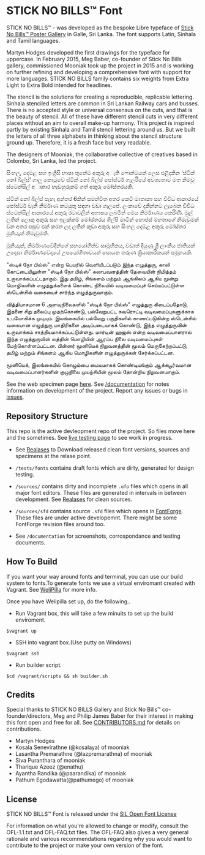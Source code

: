 STICK NO BILLS™ Font
===================

STICK NO BILLS™ - was developed as the bespoke Libre typeface of [Stick No Bills™ Poster Gallery](http://sticknobillsonline.com/) in Galle, Sri Lanka. The font supports Latin, Sinhala and Tamil languages.

Martyn Hodges developed the first drawings for the typeface for uppercase. In February 2015, Meg Baber, co-founder of Stick No Bills gallery, commissioned Mooniak took up the project in 2015 and is working on further refining and developing a comprehensive font with support for more languages. STICK NO BILLS family contains six weights from Extra Light to Extra Bold intended for headlines.

The stencil is the solutions for creating a reproducible, replicable lettering. Sinhala stenciled letters are common in Sri Lankan Railway cars and busses.  There is no accepted style or universal consensus on the cuts, and that is the beauty of stencil. All of these have different stencil cuts in very different places without an aim to overall make-up harmony. This project is inspired partly by existing Sinhala and Tamil stencil lettering around us. But we built the letters of all three alphabets in thinking about the stencil structure ground up. Therefore, it is a fresh face but very readable.

The designers of Mooniak, the collaborative collective of creatives based in Colombo, Sri Lanka, led the project. 


සිංහල, දෙමළ සහ ඉංග්‍රීසි භාෂා තුනේම අකුරු අැති ෆොන්ටයක් ලෙස එළිදකින ‘ස්ටික් නෝ බිල්ස්’ ගාලු කොටුවේ ස්ටික් නෝ බිල්ස් පෝස්ටර් ගැලරියේ අවශ්‍යතාව මත නිමවූ  ස්ටෙන්සිල් අාකාර හැඩහුරුකම් ගත් අකුරු මෝස්තරයකි.

ස්ටික් නෝ බිල්ස් පැහැ අන්තර 6කින් සමන්විත අතර කෙටි මාතෘකා සහ විවිධ ආකාරයේ පෝස්ටර් වැනි නිර්මාණ කටයුතු සඳහා වඩා ගැලපේ. ලංකාවේ දකින්නට ලැබෙන විවිධ ස්ටෙන්සිල්  ආකාරයේ අකුරු රටාවලින් අභාෂය ලබමින් මෙය නිර්මාණය කෙරිණි. මුල් ලතින් ලොකු අකුරු සහ ඉලක්කම් මෝස්තරය  ශිල්පි මාටින් හොජස් මහතාගේ නිමැවුමක් වන අතර පසුව එක් කරන ලද ලතින් කුඩා  අකුරු සහ සිංහල දෙමළ අකුරු මෝස්තර මූූනියැක් නිමැවුමකි. 

මූනියැක්, නිර්මාණවේදීන්ගේ සහයෝගීත්ව සාමූහිකය, වඩාත් දියුණු ශ්‍රී ලාංකීය ජාතියක් උදෙසා නිර්මාණවේදයේ උපයෝගීතාවයන් සොයන තරුණ ක්‍රියාකාරිකයන් සමූහයකි.

"ஸ்டிக் நோ பில்ஸ்" என்ற பெயரில் வெளியிடப்படும் இந்த எழுத்துரு, காலி கோட்டையிலுள்ள "ஸ்டிக் நோ பில்ஸ்" கலாபவனத்தின் தேவையின் நிமித்தம் உருவாக்கப்பட்டதாகும். இது தமிழ், சிங்களம் மற்றும் ஆங்கிலம் ஆகிய மூன்று மொழிகளின் எழுத்துக்களைக் கொண்ட நிலையில் வடிவமைப்புச் செய்யப்பட்டுள்ள ஸ்டென்சில் வகையைச் சார்ந்த எழுத்துருவாகும்.

வித்தியாசமான 6 அளவுநிலைகளில் "ஸ்டிக் நோ பில்ஸ்" எழுத்துரு கிடைப்பதோடு, இதனை சிறு தலைப்பு முதற்கொண்டு, பல்வேறுபட்ட சுவரொட்டி வடிவமைப்புகளுக்காக உபயோகிக்க முடியும். இலங்கையில் பல்வேறு பகுதிகளில் காணப்படுகின்ற ஸ்டென்சில் வகையான எழுத்துரு மாதிரிகளை அடிப்படையாகக் கொண்டு, இந்த எழுத்துருவின் உருவாக்கம் சாத்தியமாக்கப்பட்டுள்ளது. மார்டின் ஹஜஸ் என்ற வடிவமைப்பாளரால் இந்த எழுத்துருவின் லத்தின் மொழியின் ஆரம்ப நிலை வடிவமைப்புகள் மேற்கொள்ளப்பட்டன. பின்னர் மூனியெக் நிறுவனத்தின் மூலம் மெருகேற்றப்பட்டு, தமிழ் மற்றும் சிங்களம் ஆகிய மொழிகளின் எழுத்துருக்கள் சேர்க்கப்பட்டன. 

மூனியெக், இலங்கையில் கொழும்பை மையமாகக் கொண்டியங்கும் ஆக்கபூர்வமான வடிவமைப்பாளர்களின் குழுநிலை முயற்சியின் மூலம் தோன்றிய நிறுவனமாகும்.

See the web specimen page [here](http://mooniak.com/stick-no-bills-font/).
See [/documentation](https://github.com/mooniak/stick-no-bills-font/tree/master/documentation) for notes information on development of the project.
Report any issues or bugs in [issues](https://github.com/mooniak/stick-no-bills-font/issues/new).



## Repository Structure

This repo is the active devleopment repo of the project. So files move here and the sometimes. See [live testing page](http://mooniak.com/stick-no-bills-font/tests/) to see work in progress.

- See [Realases](https://github.com/mooniak/stick-no-bills-font/releases) to Download released clean font versions, sources and specimens at the relase point.

- `/tests/fonts` contains draft fonts which are dirty, generated for design testing.

- `/sources/` contains dirty and incomplete `.ufo` files which opens in all major font editors. These files are generated in intervals in between development. See [Realases](https://github.com/mooniak/stick-no-bills-font/releases) for clean sources.

- `/sources/sfd` contains source `.sfd` files which opens in [FontForge](http://fontforge.github.io/en-US/). These files are under active developemnt. There might be some FontForge revision files around too.

- See `/documentation` for screenshots, corrospondance and testing documents.


## How To Build

If you want your way around fonts and terminal, you can use our build system to fonts.To generate fonts we use a virtual enviromant created with Vagrant. See [WeliPilla](https://github.com/mooniak/WeliPilla) for more info.

Once you have Welipilla set up, do the following..

- Run Vagrant box, this will take a few minuits to set up the build enviroment.

```shell
$vagrant up
```

- SSH into vagrant box.(Use putty on Windows)
```shell
$vagrant ssh
```

- Run builder script.
```shell
$cd /vagrant/scripts && sh builder.sh
```


## Credits

Special thanks to STICK NO BILLS Gallery and Stick No Bills™ co-founder/directors, Meg and Philip James Baber for their interest in making this font open and free for all. See [CONTRIBUTORS.md](https://github.com/mooniak/stick-no-bills-font/blob/master/CONTRIBUTORS.md) for details on contributions.

- Martyn Hodges
- Kosala Senevirathne (@kosalaya) of mooniak
- Lasantha Premarathne (@lazpremarathna) of mooniak
- Siva Puranthara of mooniak
- Tharique Azeez (@enathu)
- Ayantha Randika (@paarandika) of mooniak
- Pathum Egodawatta(@pathumego) of mooniak



## License

STICK NO BILLS™ Font is released under the  [SIL Open Font License](http://scripts.sil.org/OFL)

For information on what you're allowed to change or modify, consult the
OFL-1.1.txt and OFL-FAQ.txt files. The OFL-FAQ also gives a very general
rationale and various recommendations regarding why you would want to
contribute to the project or make your own version of the font.